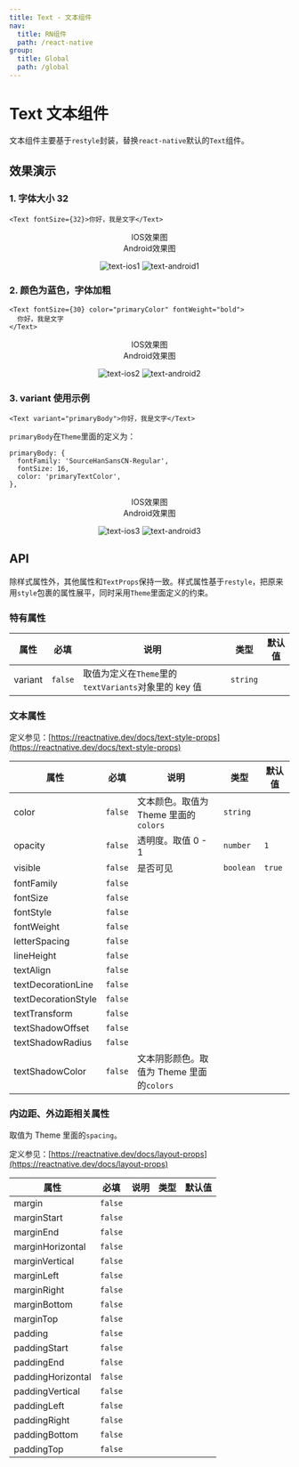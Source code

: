 ```yaml
---
title: Text - 文本组件
nav:
  title: RN组件
  path: /react-native
group:
  title: Global
  path: /global
---
```


# Text 文本组件

文本组件主要基于`restyle`封装，替换`react-native`默认的`Text`组件。

## 效果演示

### 1. 字体大小 32

```tsx | pure
<Text fontSize={32}>你好，我是文字</Text>
```

<center>
  <div style={{ display: 'flex', width: 750 }}>
    <div style={{ width: 375 }}>IOS效果图</div>
    <div style={{ width: 375 }}>Android效果图</div>
  </div>
</center>
<center>
  <figure>
    <img
      alt="text-ios1"
      src="https://td-dev-public.oss-cn-hangzhou.aliyuncs.com/maoyes-app/1607501774750024490.png"
      style={{ width: 375, marginRight: 10, border: "1px solid #ddd" }}
    />
    <img
      alt="text-android1"
      src="https://td-dev-public.oss-cn-hangzhou.aliyuncs.com/maoyes-app/1609143322836430262.png"
      style={{ width: 375, border: "1px solid #ddd" }}
    />
  </figure>
</center>

### 2. 颜色为蓝色，字体加粗

```tsx | pure
<Text fontSize={30} color="primaryColor" fontWeight="bold">
  你好，我是文字
</Text>
```

<center>
  <div style={{ display: 'flex', width: 750 }}>
    <div style={{ width: 375 }}>IOS效果图</div>
    <div style={{ width: 375 }}>Android效果图</div>
  </div>
</center>
<center>
  <figure>
    <img
      alt="text-ios2"
      src="https://td-dev-public.oss-cn-hangzhou.aliyuncs.com/maoyes-app/1607501844581287741.png"
      style={{ width: 375, marginRight: 10, border: "1px solid #ddd" }}
    />
    <img
      alt="text-android2"
      src="https://td-dev-public.oss-cn-hangzhou.aliyuncs.com/maoyes-app/1609143322818380706.png"
      style={{ width: 375, border: "1px solid #ddd" }}
    />
  </figure>
</center>

### 3. variant 使用示例

```tsx | pure
<Text variant="primaryBody">你好，我是文字</Text>
```

`primaryBody`在`Theme`里面的定义为：

```tsx | pure
primaryBody: {
  fontFamily: 'SourceHanSansCN-Regular',
  fontSize: 16,
  color: 'primaryTextColor',
},
```

<center>
  <div style={{ display: 'flex', width: 750 }}>
    <div style={{ width: 375 }}>IOS效果图</div>
    <div style={{ width: 375 }}>Android效果图</div>
  </div>
</center>
<center>
  <figure>
    <img
      alt="text-ios3"
      src="https://td-dev-public.oss-cn-hangzhou.aliyuncs.com/maoyes-app/1607502418897079606.png"
      style={{ width: 375, marginRight: 10, border: "1px solid #ddd" }}
    />
    <img
      alt="text-android3"
      src="https://td-dev-public.oss-cn-hangzhou.aliyuncs.com/maoyes-app/1609143322818533900.png"
      style={{ width: 375, border: "1px solid #ddd" }}
    />
  </figure>
</center>

## API

除样式属性外，其他属性和`TextProps`保持一致。样式属性基于`restyle`，把原来用`style`包裹的属性展平，同时采用`Theme`里面定义的约束。

### 特有属性

| 属性    | 必填    | 说明                                                 | 类型     | 默认值 |
| ------- | ------- | ---------------------------------------------------- | -------- | ------ |
| variant | `false` | 取值为定义在`Theme`里的`textVariants`对象里的 key 值 | `string` |        |

### 文本属性

定义参见：[https://reactnative.dev/docs/text-style-props](https://reactnative.dev/docs/text-style-props)

| 属性                | 必填    | 说明                                      | 类型      | 默认值 |
| ------------------- | ------- | ----------------------------------------- | --------- | ------ |
| color               | `false` | 文本颜色。取值为 Theme 里面的`colors`     | `string`  |        |
| opacity             | `false` | 透明度。取值 0 - 1                        | `number`  | `1`    |
| visible             | `false` | 是否可见                                  | `boolean` | `true` |
| fontFamily          | `false` |                                           |           |        |
| fontSize            | `false` |                                           |           |        |
| fontStyle           | `false` |                                           |           |        |
| fontWeight          | `false` |                                           |           |        |
| letterSpacing       | `false` |                                           |           |        |
| lineHeight          | `false` |                                           |           |        |
| textAlign           | `false` |                                           |           |        |
| textDecorationLine  | `false` |                                           |           |        |
| textDecorationStyle | `false` |                                           |           |        |
| textTransform       | `false` |                                           |           |        |
| textShadowOffset    | `false` |                                           |           |        |
| textShadowRadius    | `false` |                                           |           |        |
| textShadowColor     | `false` | 文本阴影颜色。取值为 Theme 里面的`colors` |           |        |

### 内边距、外边距相关属性

取值为 Theme 里面的`spacing`。

定义参见：[https://reactnative.dev/docs/layout-props](https://reactnative.dev/docs/layout-props)

| 属性              | 必填    | 说明 | 类型 | 默认值 |
| ----------------- | ------- | ---- | ---- | ------ |
| margin            | `false` |      |      |        |
| marginStart       | `false` |      |      |        |
| marginEnd         | `false` |      |      |        |
| marginHorizontal  | `false` |      |      |        |
| marginVertical    | `false` |      |      |        |
| marginLeft        | `false` |      |      |        |
| marginRight       | `false` |      |      |        |
| marginBottom      | `false` |      |      |        |
| marginTop         | `false` |      |      |        |
| padding           | `false` |      |      |        |
| paddingStart      | `false` |      |      |        |
| paddingEnd        | `false` |      |      |        |
| paddingHorizontal | `false` |      |      |        |
| paddingVertical   | `false` |      |      |        |
| paddingLeft       | `false` |      |      |        |
| paddingRight      | `false` |      |      |        |
| paddingBottom     | `false` |      |      |        |
| paddingTop        | `false` |      |      |        |
